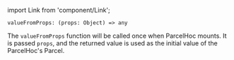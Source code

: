 import Link from 'component/Link';

```flow
valueFromProps: (props: Object) => any
```

The `valueFromProps` function will be called once when ParcelHoc mounts. It is passed `props`, and the returned value is used as the initial value of the ParcelHoc's Parcel.
